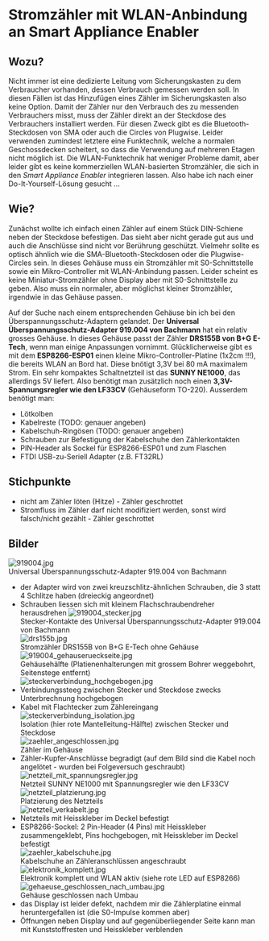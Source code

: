 # Stromzähler mit WLAN-Anbindung an Smart Appliance Enabler

## Wozu?
Nicht immer ist eine dedizierte Leitung vom Sicherungskasten zu dem Verbraucher vorhanden, dessen Verbrauch gemessen werden soll.
In diesen Fällen ist das Hinzufügen eines Zähler im Sicherungskasten also keine Option.
Damit der Zähler nur den Verbrauch des zu messenden Verbrauchers misst, muss der Zähler direkt an der Steckdose des Verbrauchers installiert werden.
Für diesen Zweck gibt es die Bluetooth-Steckdosen von SMA oder auch die Circles von Plugwise.
Leider verwenden zumindest letztere eine Funktechnik, welche a normalen Geschossdecken scheitert, so dass die Verwendung auf mehreren Etagen nicht möglich ist.
Die WLAN-Funktechnik hat weniger Probleme damit, aber leider gibt es keine kommerziellen WLAN-basierten Stromzähler, die sich in den *Smart Appliance Enabler* integrieren lassen.
Also habe ich nach einer Do-It-Yourself-Lösung gesucht ...

## Wie?
Zunächst wollte ich einfach einen Zähler auf einem Stück DIN-Schiene neben der Steckdose befestigen.
Das sieht aber nicht gerade gut aus und auch die Anschlüsse sind nicht vor Berührung geschützt.
Vielmehr sollte es optisch ähnlich wie die SMA-Bluetooth-Steckdosen oder die Plugwise-Circles sein.
In dieses Gehäuse muss ein Stromzähler mit S0-Schnittstelle sowie ein Mikro-Controller mit WLAN-Anbindung passen.
Leider scheint es keine Miniatur-Stromzähler ohne Display aber mit S0-Schnittstelle zu geben.
Also muss ein normaler, aber möglichst kleiner Stromzähler, irgendwie in das Gehäuse passen.

Auf der Suche nach einem entsprechenden Gehäuse bin ich bei den Überspannungsschutz-Adaptern gelandet.
Der **Universal Überspannungsschutz-Adapter 919.004 von Bachmann** hat ein relativ grosses Gehäuse.
In dieses Gehäuse passt der Zähler **DRS155B von B+G E-Tech**, wenn man einige Anpassungen vornimmt.
Glücklicherweise gibt es mit dem **ESP8266-ESP01** einen kleine Mikro-Controller-Platine (1x2cm !!!), die bereits WLAN an Bord hat.
Diese bnötigt 3,3V bei 80 mA maximalem Strom. Ein sehr kompaktes Schaltnetzteil ist das **SUNNY NE1000**, das allerdings 5V liefert.
Also benötigt man zusätzlich noch einen **3,3V-Spannungsregler wie den LF33CV** (Gehäuseform TO-220).
Ausserdem benötigt man:
- Lötkolben
- Kabelreste (TODO: genauer angeben) 
- Kabelschuh-Ringösen (TODO: genauer angeben)
- Schrauben zur Befestigung der Kabelschuhe den Zählerkontakten
- PIN-Header als Sockel für ESP8266-ESP01 und zum Flaschen
- FTDI USB-zu-Seriell Adapter (z.B. FT32RL)

## Stichpunkte
- nicht am Zähler löten (Hitze) - Zähler geschrottet
- Stromfluss im Zähler darf nicht modifiziert werden, sonst wird falsch/nicht gezählt  - Zähler geschrottet 

## Bilder
![919004.jpg](https://github.com/camueller/SmartApplianceEnabler/blob/master/pics/919004.jpg)  
Universal Überspannungsschutz-Adapter 919.004 von Bachmann
- der Adapter wird von zwei kreuzschlitz-ähnlichen Schrauben, die 3 statt 4 Schlitze haben (dreieckig angeordnet)
- Schrauben liessen sich mit kleinem Flachschraubendreher herausdrehen
![919004_stecker.jpg](https://github.com/camueller/SmartApplianceEnabler/blob/master/pics/919004_stecker.jpg)  
Stecker-Kontakte des Universal Überspannungsschutz-Adapter 919.004 von Bachmann  
![drs155b.jpg](https://github.com/camueller/SmartApplianceEnabler/blob/master/pics/drs155b.jpg)  
Stromzähler DRS155B von B+G E-Tech ohne Gehäuse  
![919004_gehauserueckseite.jpg](https://github.com/camueller/SmartApplianceEnabler/blob/master/pics/919004_gehauserueckseite.jpg)  
Gehäusehälfte (Platienenhalterungen mit grossem Bohrer weggebohrt, Seitenstege entfernt)  
![steckerverbindung_hochgebogen.jpg](https://github.com/camueller/SmartApplianceEnabler/blob/master/pics/steckerverbindung_hochgebogen.jpg)  
- Verbindungssteeg zwischen Stecker und Steckdose zwecks Unterbrechnung hochgebogen
- Kabel mit Flachtecker zum Zählereingang  
![steckerverbindung_isolation.jpg](https://github.com/camueller/SmartApplianceEnabler/blob/master/pics/steckerverbindung_isolation.jpg)  
Isolation (hier rote Mantelleitung-Hälfte) zwischen Stecker und Steckdose  
![zaehler_angeschlossen.jpg](https://github.com/camueller/SmartApplianceEnabler/blob/master/pics/zaehler_angeschlossen.jpg)   
Zähler im Gehäuse
- Zähler-Kupfer-Anschlüsse begradigt (auf dem Bild sind die Kabel noch angelötet - wurden bei Folgeversuch geschraubt)  
![netzteil_mit_spannungsregler.jpg](https://github.com/camueller/SmartApplianceEnabler/blob/master/pics/netzteil_mit_spannungsregler.jpg)  
Netzteil SUNNY NE1000 mit Spannungsregler wie den LF33CV  
![netzteil_platzierung.jpg](https://github.com/camueller/SmartApplianceEnabler/blob/master/pics/netzteil_platzierung.jpg)  
Platzierung des Netzteils  
![netzteil_verkabelt.jpg](https://github.com/camueller/SmartApplianceEnabler/blob/master/pics/netzteil_verkabelt.jpg)  
- Netzteils mit Heisskleber im Deckel befestigt
- ESP8266-Sockel: 2 Pin-Header (4 Pins) mit Heisskleber zusammengeklebt, Pins hochgebogen, mit Heisskleber im Deckel befestigt  
![zaehler_kabelschuhe.jpg](https://github.com/camueller/SmartApplianceEnabler/blob/master/pics/zaehler_kabelschuhe.jpg)  
Kabelschuhe an Zähleranschlüssen angeschraubt  
![elektronik_komplett.jpg](https://github.com/camueller/SmartApplianceEnabler/blob/master/pics/elektronik_komplett.jpg)  
Elektronik komplett und WLAN aktiv (siehe rote LED auf ESP8266)  
![gehaeuse_geschlossen_nach_umbau.jpg](https://github.com/camueller/SmartApplianceEnabler/blob/master/pics/gehaeuse_geschlossen_nach_umbau.jpg)  
Gehäuse geschlossen nach Umbau
- das Display ist leider defekt, nachdem mir die Zählerplatine einmal heruntergefallen ist (die S0-Impulse kommen aber) 
- Öffnungen neben Display und auf gegenüberliegender Seite kann man mit Kunststoffresten und Heisskleber verblenden
